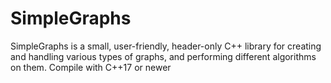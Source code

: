 # SimpleGraphs
SimpleGraphs is a small, user-friendly, header-only C++ library for creating and handling various types of graphs, and performing different algorithms on them. Compile with C++17 or newer
